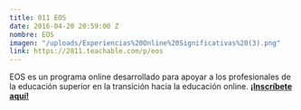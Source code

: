 ```yaml
---
title: 011 EOS
date: 2016-04-20 20:59:00 Z
nombre: EOS
imagen: "/uploads/Experiencias%20Online%20Significativas%20(3).png"
link: https://2811.teachable.com/p/eos
---
```


EOS es un programa online desarrollado para apoyar a los profesionales de la educación superior en la transición hacia la educación online. [**¡Inscríbete aquí!**](https://2811.teachable.com/p/eos) 